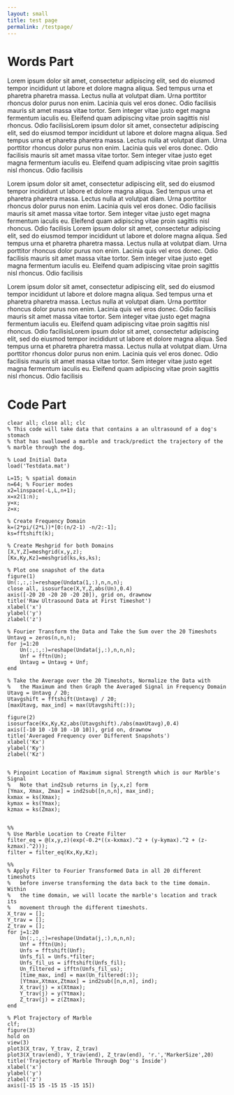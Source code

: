 ```yaml
---
layout: small
title: test page
permalink: /testpage/
---
```


# Words Part

Lorem ipsum dolor sit amet, consectetur adipiscing elit, sed do eiusmod tempor incididunt ut labore et dolore magna aliqua. Sed tempus urna et pharetra pharetra massa. Lectus nulla at volutpat diam. Urna porttitor rhoncus dolor purus non enim. Lacinia quis vel eros donec. Odio facilisis mauris sit amet massa vitae tortor. Sem integer vitae justo eget magna fermentum iaculis eu. Eleifend quam adipiscing vitae proin sagittis nisl rhoncus. Odio facilisisLorem ipsum dolor sit amet, consectetur adipiscing elit, sed do eiusmod tempor incididunt ut labore et dolore magna aliqua. Sed tempus urna et pharetra pharetra massa. Lectus nulla at volutpat diam. Urna porttitor rhoncus dolor purus non enim. Lacinia quis vel eros donec. Odio facilisis mauris sit amet massa vitae tortor. Sem integer vitae justo eget magna fermentum iaculis eu. Eleifend quam adipiscing vitae proin sagittis nisl rhoncus. Odio facilisis

Lorem ipsum dolor sit amet, consectetur adipiscing elit, sed do eiusmod tempor incididunt ut labore et dolore magna aliqua. Sed tempus urna et pharetra pharetra massa. Lectus nulla at volutpat diam. Urna porttitor rhoncus dolor purus non enim. Lacinia quis vel eros donec. Odio facilisis mauris sit amet massa vitae tortor. Sem integer vitae justo eget magna fermentum iaculis eu. Eleifend quam adipiscing vitae proin sagittis nisl rhoncus. Odio facilisis
Lorem ipsum dolor sit amet, consectetur adipiscing elit, sed do eiusmod tempor incididunt ut labore et dolore magna aliqua. Sed tempus urna et pharetra pharetra massa. Lectus nulla at volutpat diam. Urna porttitor rhoncus dolor purus non enim. Lacinia quis vel eros donec. Odio facilisis mauris sit amet massa vitae tortor. Sem integer vitae justo eget magna fermentum iaculis eu. Eleifend quam adipiscing vitae proin sagittis nisl rhoncus. Odio facilisis

Lorem ipsum dolor sit amet, consectetur adipiscing elit, sed do eiusmod tempor incididunt ut labore et dolore magna aliqua. Sed tempus urna et pharetra pharetra massa. Lectus nulla at volutpat diam. Urna porttitor rhoncus dolor purus non enim. Lacinia quis vel eros donec. Odio facilisis mauris sit amet massa vitae tortor. Sem integer vitae justo eget magna fermentum iaculis eu. Eleifend quam adipiscing vitae proin sagittis nisl rhoncus. Odio facilisisLorem ipsum dolor sit amet, consectetur adipiscing elit, sed do eiusmod tempor incididunt ut labore et dolore magna aliqua. Sed tempus urna et pharetra pharetra massa. Lectus nulla at volutpat diam. Urna porttitor rhoncus dolor purus non enim. Lacinia quis vel eros donec. Odio facilisis mauris sit amet massa vitae tortor. Sem integer vitae justo eget magna fermentum iaculis eu. Eleifend quam adipiscing vitae proin sagittis nisl rhoncus. Odio facilisis

# Code Part

    clear all; close all; clc
    % This code will take data that contains a an ultrasound of a dog's stomach
    % that has swallowed a marble and track/predict the trajectory of the
    % marble through the dog.

    % Load Initial Data
    load('Testdata.mat')

    L=15; % spatial domain
    n=64; % Fourier modes
    x2=linspace(-L,L,n+1); 
    x=x2(1:n); 
    y=x; 
    z=x;

    % Create Frequency Domain
    k=(2*pi/(2*L))*[0:(n/2-1) -n/2:-1]; 
    ks=fftshift(k);

    % Create Meshgrid for both Domains 
    [X,Y,Z]=meshgrid(x,y,z);
    [Kx,Ky,Kz]=meshgrid(ks,ks,ks);

    % Plot one snapshot of the data
    figure(1)
    Un(:,:,:)=reshape(Undata(1,:),n,n,n);
    close all, isosurface(X,Y,Z,abs(Un),0.4)
    axis([-20 20 -20 20 -20 20]), grid on, drawnow
    title('Raw Ultrasound Data at First Timeshot')
    xlabel('x')
    ylabel('y')
    zlabel('z')

    % Fourier Transform the Data and Take the Sum over the 20 Timeshots
    Untavg = zeros(n,n,n);
    for j=1:20
        Un(:,:,:)=reshape(Undata(j,:),n,n,n);
        Unf = fftn(Un);
        Untavg = Untavg + Unf;
    end

    % Take the Average over the 20 Timeshots, Normalize the Data with
    %   the Maximum and then Graph the Averaged Signal in Frequency Domain
    Utavg = Untavg / 20;
    Utavgshift = fftshift(Untavg) / 20;
    [maxUtavg, max_ind] = max(Utavgshift(:));

    figure(2)
    isosurface(Kx,Ky,Kz,abs(Utavgshift)./abs(maxUtavg),0.4)
    axis([-10 10 -10 10 -10 10]), grid on, drawnow 
    title('Averaged Frequency over Different Snapshots')
    xlabel('Kx')
    ylabel('Ky')
    zlabel('Kz')


    % Pinpoint Location of Maximum signal Strength which is our Marble's Signal
    %	Note that ind2sub returns in [y,x,z] form 
    [Ymax, Xmax, Zmax] = ind2sub([n,n,n], max_ind);
    kxmax = ks(Xmax);
    kymax = ks(Ymax);
    kzmax = ks(Zmax);


    %%
    % Use Marble Location to Create Filter
    filter_eq = @(x,y,z)(exp(-0.2*((x-kxmax).^2 + (y-kymax).^2 + (z-kzmax).^2)));
    filter = filter_eq(Kx,Ky,Kz);

    %%
    % Apply Filter to Fourier Transformed Data in all 20 different timeshots
    %   before inverse transforming the data back to the time domain. Within
    %   the time domain, we will locate the marble's location and track its
    %   movement through the different timeshots. 
    X_trav = [];
    Y_trav = [];
    Z_trav = [];
    for j=1:20
        Un(:,:,:)=reshape(Undata(j,:),n,n,n);
        Unf = fftn(Un);
        Unfs = fftshift(Unf);
        Unfs_fil = Unfs.*filter;
        Unfs_fil_us = ifftshift(Unfs_fil);
        Un_filtered = ifftn(Unfs_fil_us);
        [time_max, ind] = max(Un_filtered(:));
        [Ytmax,Xtmax,Ztmax] = ind2sub([n,n,n], ind);
        X_trav(j) = x(Xtmax);
        Y_trav(j) = y(Ytmax);
        Z_trav(j) = z(Ztmax);
    end

    % Plot Trajectory of Marble
    clf;
    figure(3)
    hold on 
    view(3)
    plot3(X_trav, Y_trav, Z_trav)
    plot3(X_trav(end), Y_trav(end), Z_trav(end), 'r.','MarkerSize',20)
    title('Trajectory of Marble Through Dog''s Inside')
    xlabel('x')
    ylabel('y')
    zlabel('z')
    axis([-15 15 -15 15 -15 15])